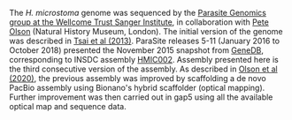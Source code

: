 [//]: # (Created by ./bin/manage_files.pl from ./species/Hymenolepis_microstoma/PRJEB124/Hymenolepis_microstoma_PRJEB124.assembly.html on Thu Jun 11 13:44:32 2020)
The _H. microstoma_ genome was sequenced by the [Parasite Genomics group at the Wellcome Trust Sanger Institute](http://www.sanger.ac.uk/research/projects/parasitegenomics/), in collaboration with [Pete Olson](http://www.olsonlab.com/) (Natural History Museum, London). The initial version of the genome was described in [Tsai et al (2013)](http://europepmc.org/abstract/MED/23485966). ParaSite releases 5-11 (January 2016 to October 2018) presented the November 2015 snapshot from [GeneDB](http://www.genedb.org/Homepage/Hmicrostoma), corresponding to INSDC assembly [HMIC002](http://www.ncbi.nlm.nih.gov/assembly/GCA_000469805.2/). Assembly presented here is the third consecutive version of the assembly. As described in [Olson et al (2020)](https://europepmc.org/article/MED/33167983), the previous assembly was improved by scaffolding a de novo PacBio assembly using Bionano's hybrid scaffolder (optical mapping). Further improvement was then carried out in gap5 using all the available optical map and sequence data.
